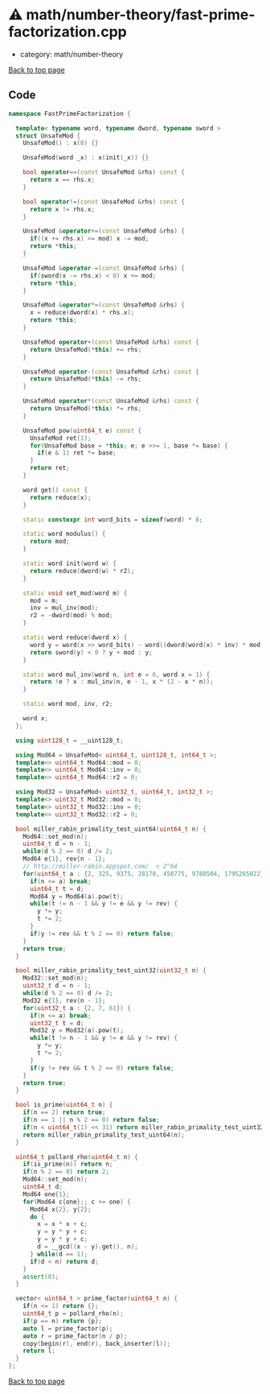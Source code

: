 <!-- mathjax config similar to math.stackexchange -->
<script type="text/javascript" async
  src="https://cdnjs.cloudflare.com/ajax/libs/mathjax/2.7.5/MathJax.js?config=TeX-MML-AM_CHTML">
</script>
<script type="text/x-mathjax-config">
  MathJax.Hub.Config({
    TeX: { equationNumbers: { autoNumber: "AMS" }},
    tex2jax: {
      inlineMath: [ ['$','$'] ],
      processEscapes: true
    },
    "HTML-CSS": { matchFontHeight: false },
    displayAlign: "left",
    displayIndent: "2em"
  });
</script>

<script type="text/javascript" src="https://cdnjs.cloudflare.com/ajax/libs/jquery/3.4.1/jquery.min.js"></script>
<script src="https://cdn.jsdelivr.net/npm/jquery-balloon-js@1.1.2/jquery.balloon.min.js" integrity="sha256-ZEYs9VrgAeNuPvs15E39OsyOJaIkXEEt10fzxJ20+2I=" crossorigin="anonymous"></script>
<script type="text/javascript" src="../../../assets/js/copy-button.js"></script>
<link rel="stylesheet" href="../../../assets/css/copy-button.css" />


# :warning: math/number-theory/fast-prime-factorization.cpp
* category: math/number-theory


[Back to top page](../../../index.html)



## Code
```cpp
namespace FastPrimeFactorization {

  template< typename word, typename dword, typename sword >
  struct UnsafeMod {
    UnsafeMod() : x(0) {}

    UnsafeMod(word _x) : x(init(_x)) {}

    bool operator==(const UnsafeMod &rhs) const {
      return x == rhs.x;
    }

    bool operator!=(const UnsafeMod &rhs) const {
      return x != rhs.x;
    }

    UnsafeMod &operator+=(const UnsafeMod &rhs) {
      if((x += rhs.x) >= mod) x -= mod;
      return *this;
    }

    UnsafeMod &operator-=(const UnsafeMod &rhs) {
      if(sword(x -= rhs.x) < 0) x += mod;
      return *this;
    }

    UnsafeMod &operator*=(const UnsafeMod &rhs) {
      x = reduce(dword(x) * rhs.x);
      return *this;
    }

    UnsafeMod operator+(const UnsafeMod &rhs) const {
      return UnsafeMod(*this) += rhs;
    }

    UnsafeMod operator-(const UnsafeMod &rhs) const {
      return UnsafeMod(*this) -= rhs;
    }

    UnsafeMod operator*(const UnsafeMod &rhs) const {
      return UnsafeMod(*this) *= rhs;
    }

    UnsafeMod pow(uint64_t e) const {
      UnsafeMod ret(1);
      for(UnsafeMod base = *this; e; e >>= 1, base *= base) {
        if(e & 1) ret *= base;
      }
      return ret;
    }

    word get() const {
      return reduce(x);
    }

    static constexpr int word_bits = sizeof(word) * 8;

    static word modulus() {
      return mod;
    }

    static word init(word w) {
      return reduce(dword(w) * r2);
    }

    static void set_mod(word m) {
      mod = m;
      inv = mul_inv(mod);
      r2 = -dword(mod) % mod;
    }

    static word reduce(dword x) {
      word y = word(x >> word_bits) - word((dword(word(x) * inv) * mod) >> word_bits);
      return sword(y) < 0 ? y + mod : y;
    }

    static word mul_inv(word n, int e = 6, word x = 1) {
      return !e ? x : mul_inv(n, e - 1, x * (2 - x * n));
    }

    static word mod, inv, r2;

    word x;
  };

  using uint128_t = __uint128_t;

  using Mod64 = UnsafeMod< uint64_t, uint128_t, int64_t >;
  template<> uint64_t Mod64::mod = 0;
  template<> uint64_t Mod64::inv = 0;
  template<> uint64_t Mod64::r2 = 0;

  using Mod32 = UnsafeMod< uint32_t, uint64_t, int32_t >;
  template<> uint32_t Mod32::mod = 0;
  template<> uint32_t Mod32::inv = 0;
  template<> uint32_t Mod32::r2 = 0;

  bool miller_rabin_primality_test_uint64(uint64_t n) {
    Mod64::set_mod(n);
    uint64_t d = n - 1;
    while(d % 2 == 0) d /= 2;
    Mod64 e{1}, rev{n - 1};
    // http://miller-rabin.appspot.com/  < 2^64
    for(uint64_t a : {2, 325, 9375, 28178, 450775, 9780504, 1795265022}) {
      if(n <= a) break;
      uint64_t t = d;
      Mod64 y = Mod64(a).pow(t);
      while(t != n - 1 && y != e && y != rev) {
        y *= y;
        t *= 2;
      }
      if(y != rev && t % 2 == 0) return false;
    }
    return true;
  }

  bool miller_rabin_primality_test_uint32(uint32_t n) {
    Mod32::set_mod(n);
    uint32_t d = n - 1;
    while(d % 2 == 0) d /= 2;
    Mod32 e{1}, rev{n - 1};
    for(uint32_t a : {2, 7, 61}) {
      if(n <= a) break;
      uint32_t t = d;
      Mod32 y = Mod32(a).pow(t);
      while(t != n - 1 && y != e && y != rev) {
        y *= y;
        t *= 2;
      }
      if(y != rev && t % 2 == 0) return false;
    }
    return true;
  }

  bool is_prime(uint64_t n) {
    if(n == 2) return true;
    if(n == 1 || n % 2 == 0) return false;
    if(n < uint64_t(1) << 31) return miller_rabin_primality_test_uint32(n);
    return miller_rabin_primality_test_uint64(n);
  }

  uint64_t pollard_rho(uint64_t n) {
    if(is_prime(n)) return n;
    if(n % 2 == 0) return 2;
    Mod64::set_mod(n);
    uint64_t d;
    Mod64 one{1};
    for(Mod64 c{one};; c += one) {
      Mod64 x{2}, y{2};
      do {
        x = x * x + c;
        y = y * y + c;
        y = y * y + c;
        d = __gcd((x - y).get(), n);
      } while(d == 1);
      if(d < n) return d;
    }
    assert(0);
  }

  vector< uint64_t > prime_factor(uint64_t n) {
    if(n <= 1) return {};
    uint64_t p = pollard_rho(n);
    if(p == n) return {p};
    auto l = prime_factor(p);
    auto r = prime_factor(n / p);
    copy(begin(r), end(r), back_inserter(l));
    return l;
  }
};

```

[Back to top page](../../../index.html)

